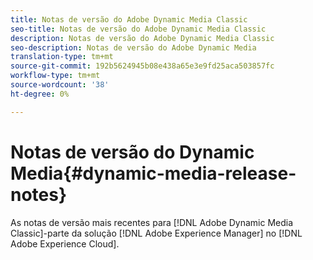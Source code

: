 ```yaml
---
title: Notas de versão do Adobe Dynamic Media Classic
seo-title: Notas de versão do Adobe Dynamic Media Classic
description: Notas de versão do Adobe Dynamic Media Classic
seo-description: Notas de versão do Adobe Dynamic Media
translation-type: tm+mt
source-git-commit: 192b5624945b08e438a65e3e9fd25aca503857fc
workflow-type: tm+mt
source-wordcount: '38'
ht-degree: 0%

---
```



# Notas de versão do Dynamic Media{#dynamic-media-release-notes}

As notas de versão mais recentes para [!DNL Adobe Dynamic Media Classic]-parte da solução [!DNL Adobe Experience Manager] no [!DNL Adobe Experience Cloud].